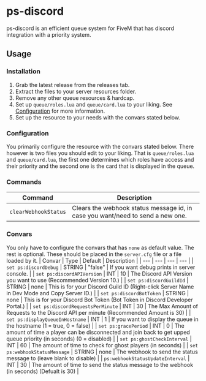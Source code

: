 # ps-discord
ps-discord is an efficient queue system for FiveM that has discord integration with a priority system.

## Usage
### Installation
1. Grab the latest release from the releases tab.
2. Extract the files to your server resources folder.
3. Remove any other queue resources & hardcap.
4. Set up `queue/roles.lua` and `queue/card.lua` to your liking. See [Configuration](#configuration) for more information.
4. Set up the resource to your needs with the convars stated below.

### Configuration
You primarily configure the resource with the convars stated below. There however is two files you should edit to your liking.
That is `queue/roles.lua` and `queue/card.lua`, the first one determines which roles have access and their priority and the second one is the card that is displayed in the queue.

### Commands
| Command | Description |
| --- | --- |
| `clearWebhookStatus` | Clears the webhook status message id, in case you want/need to send a new one. |

### Convars
You only have to configure the convars that has `none` as default value. The rest is optional. These should be placed in the `server.cfg` file or a file loaded by it.
| Convar | Type | Default | Description |
| --- | --- | --- | --- |
| `set ps:discordDebug` | STRING | "false" | If you want debug prints in server console. |
| `set ps:discordAPIVersion` | INT | 10 | The Discord API Version you want to use (Recommended Version 10.) |
| `set ps:discordGuildId` | STRING | none | This is for your Discord Guild ID (Right-click Server Name in Dev Mode and Copy Server ID.) |
| `set ps:discordBotToken` | STRING | none | This is for your Discord Bot Token (Bot Token in Discord Developer Portal.) |
| `set ps:discordRequestsPerMinute` | INT | 30 | The Max Amount of Requests to the Discord API per minute (Recommended Amount is 30) |
| `set ps:displayQueueInHostname` | INT | 1 | If you want to display the queue in the hostname (1 = true, 0 = false) |
| `set ps:gracePeriod` | INT | 0 | The amount of time a player can be disconnected and join back to get upped queue priority (in seconds) (0 = disabled) |
| `set ps:ghostCheckInterval` | INT | 60 | The amount of time to check for ghost players (in seconds) |
| `set ps:webhookStatusMessage` | STRING | none | The webhook to send the status message to (leave blank to disable) |
| `ps:webhookStatusUpdateInterval` | INT | 30 | The amount of time to send the status message to the webhook (in seconds) (Defualt is 30) |
